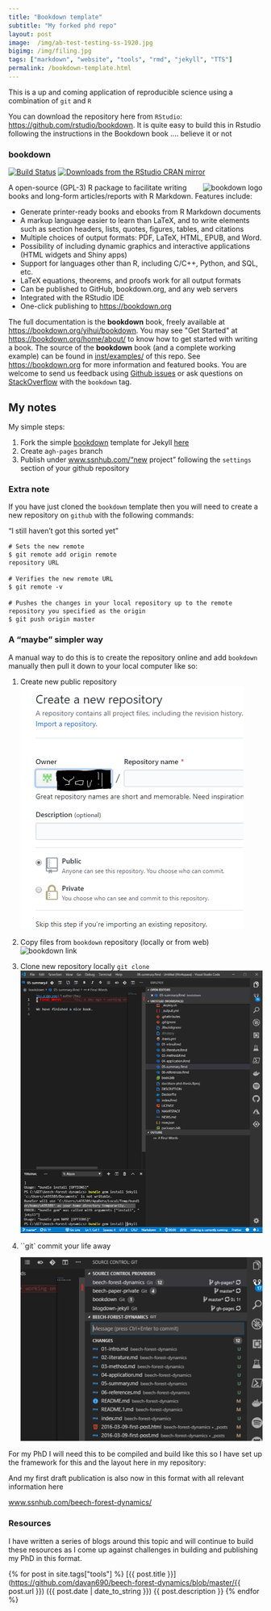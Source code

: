 ```yaml
---
title: "Bookdown template"
subtitle: "My forked phd repo"
layout: post
image:  /img/ab-test-testing-ss-1920.jpg
bigimg: /img/filing.jpg
tags: ["markdown", "website", "tools", "rmd", "jekyll", "TTS"]
permalink: /bookdown-template.html
---
```


This is a up and coming application of reproducible science using a combination of `git` and `R`

You can download the repository here from `RStudio`: https://github.com/rstudio/bookdown. It is quite easy to build this in Rstudio following the instructions in the Bookdown book .... believe it or not

### bookdown

[![Build Status](https://travis-ci.org/rstudio/bookdown.svg)](https://travis-ci.org/rstudio/bookdown)
[![Downloads from the RStudio CRAN mirror](https://cranlogs.r-pkg.org/badges/bookdown)](https://cran.r-project.org/package=bookdown)

<a href="https://bookdown.org/yihui/bookdown"><img src="https://bookdown.org/yihui/bookdown/images/logo.png" alt="bookdown logo" align="right" /></a>

A open-source (GPL-3) R package to facilitate writing books and long-form articles/reports with R Markdown. Features include:

- Generate printer-ready books and ebooks from R Markdown documents
- A markup language easier to learn than LaTeX, and to write elements such as section headers, lists, quotes, figures, tables, and citations
- Multiple choices of output formats: PDF, LaTeX, HTML, EPUB, and Word.
- Possibility of including dynamic graphics and interactive applications (HTML widgets and Shiny apps)
- Support for languages other than R, including C/C++, Python, and SQL, etc.
- LaTeX equations, theorems, and proofs work for all output formats
- Can be published to GitHub, bookdown.org, and any web servers
- Integrated with the RStudio IDE
- One-click publishing to <https://bookdown.org>

The full documentation is the **bookdown** book, freely available at <https://bookdown.org/yihui/bookdown>. You may see "Get Started" at <https://bookdown.org/home/about/> to know how to get started with writing a book. The source of the **bookdown** book (and a complete working example) can be found in [inst/examples/](https://github.com/rstudio/bookdown/tree/master/inst/examples) of this repo. See <https://bookdown.org> for more information and featured books. You are welcome to send us feedback using [Github issues](https://github.com/rstudio/bookdown/issues) or ask questions on [StackOverflow](http://stackoverflow.com/questions/tagged/bookdown) with the `bookdown` tag.

## My notes

My simple steps:

1. Fork the simple [bookdown](https://bookdown.org/home/about/) template for Jekyll [here](https://bookdown.org/home/about/)
2. Create a`gh-pages` branch
3. Publish under www.ssnhub.com/“new project” following the `settings` section of your github repository

### Extra note

If you have just cloned the `bookdown` template then you will need to create a new repository on `github` with the following commands:

“I still haven’t got this sorted yet”

```shell
# Sets the new remote
$ git remote add origin remote 
repository URL

# Verifies the new remote URL
$ git remote -v

# Pushes the changes in your local repository up to the remote repository you specified as the origin
$ git push origin master

```

### A “maybe” simpler way

A manual way to do this is to create the repository online and add `bookdown` manually then pull it down to your local computer like so:

1. Create new public repository ![1561346525125](../img/repo-example2.jpg)

2. Copy files from `bookdown` repository (locally or from web)![bookdown link](https://bookdown.org/yihui/bookdown/images/logo.png)

3. Clone new repository locally `git clone`![1561347003110](../img/bookdown-on-vs-code.png)

4. ``git` commit your life away

   ![1561347067642](../img/git-commit-image.png)

   

For my PhD I will need this to be compiled and build like this so I have set up the framework for this and the layout here in my repository:

And my first draft publication is also now in this format with all relevant information here

www.ssnhub.com/beech-forest-dynamics/

### Resources

I have written a series of blogs around this topic and will continue to build these resources as I come up against challenges in building and publishing my PhD in this format.

{% for post in site.tags["tools"] %} [{{ post.title }}](https://github.com/davan690/beech-forest-dynamics/blob/master/{{ post.url }}) ({{ post.date | date_to_string }})
{{ post.description }} {% endfor %}

